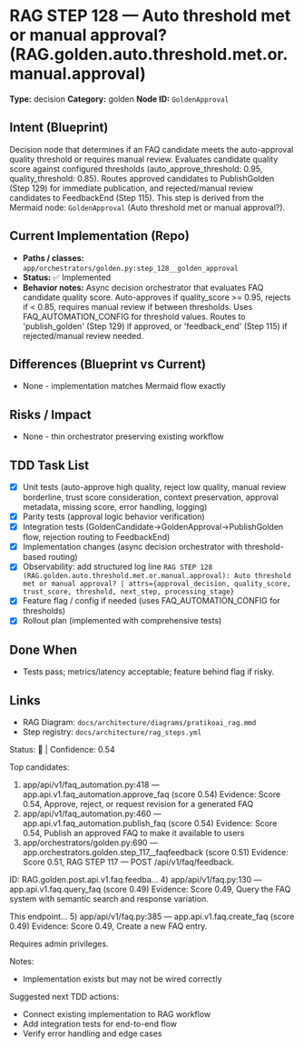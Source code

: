 # RAG STEP 128 — Auto threshold met or manual approval? (RAG.golden.auto.threshold.met.or.manual.approval)

**Type:** decision
**Category:** golden
**Node ID:** `GoldenApproval`

## Intent (Blueprint)
Decision node that determines if an FAQ candidate meets the auto-approval quality threshold or requires manual review. Evaluates candidate quality score against configured thresholds (auto_approve_threshold: 0.95, quality_threshold: 0.85). Routes approved candidates to PublishGolden (Step 129) for immediate publication, and rejected/manual review candidates to FeedbackEnd (Step 115). This step is derived from the Mermaid node: `GoldenApproval` (Auto threshold met or manual approval?).

## Current Implementation (Repo)
- **Paths / classes:** `app/orchestrators/golden.py:step_128__golden_approval`
- **Status:** ✅ Implemented
- **Behavior notes:** Async decision orchestrator that evaluates FAQ candidate quality score. Auto-approves if quality_score >= 0.95, rejects if < 0.85, requires manual review if between thresholds. Uses FAQ_AUTOMATION_CONFIG for threshold values. Routes to 'publish_golden' (Step 129) if approved, or 'feedback_end' (Step 115) if rejected/manual review needed.

## Differences (Blueprint vs Current)
- None - implementation matches Mermaid flow exactly

## Risks / Impact
- None - thin orchestrator preserving existing workflow

## TDD Task List
- [x] Unit tests (auto-approve high quality, reject low quality, manual review borderline, trust score consideration, context preservation, approval metadata, missing score, error handling, logging)
- [x] Parity tests (approval logic behavior verification)
- [x] Integration tests (GoldenCandidate→GoldenApproval→PublishGolden flow, rejection routing to FeedbackEnd)
- [x] Implementation changes (async decision orchestrator with threshold-based routing)
- [x] Observability: add structured log line
  `RAG STEP 128 (RAG.golden.auto.threshold.met.or.manual.approval): Auto threshold met or manual approval? | attrs={approval_decision, quality_score, trust_score, threshold, next_step, processing_stage}`
- [x] Feature flag / config if needed (uses FAQ_AUTOMATION_CONFIG for thresholds)
- [x] Rollout plan (implemented with comprehensive tests)

## Done When
- Tests pass; metrics/latency acceptable; feature behind flag if risky.

## Links
- RAG Diagram: `docs/architecture/diagrams/pratikoai_rag.mmd`
- Step registry: `docs/architecture/rag_steps.yml`


<!-- AUTO-AUDIT:BEGIN -->
Status: 🔌  |  Confidence: 0.54

Top candidates:
1) app/api/v1/faq_automation.py:418 — app.api.v1.faq_automation.approve_faq (score 0.54)
   Evidence: Score 0.54, Approve, reject, or request revision for a generated FAQ
2) app/api/v1/faq_automation.py:460 — app.api.v1.faq_automation.publish_faq (score 0.54)
   Evidence: Score 0.54, Publish an approved FAQ to make it available to users
3) app/orchestrators/golden.py:690 — app.orchestrators.golden.step_117__faqfeedback (score 0.51)
   Evidence: Score 0.51, RAG STEP 117 — POST /api/v1/faq/feedback.

ID: RAG.golden.post.api.v1.faq.feedba...
4) app/api/v1/faq.py:130 — app.api.v1.faq.query_faq (score 0.49)
   Evidence: Score 0.49, Query the FAQ system with semantic search and response variation.

This endpoint...
5) app/api/v1/faq.py:385 — app.api.v1.faq.create_faq (score 0.49)
   Evidence: Score 0.49, Create a new FAQ entry.

Requires admin privileges.

Notes:
- Implementation exists but may not be wired correctly

Suggested next TDD actions:
- Connect existing implementation to RAG workflow
- Add integration tests for end-to-end flow
- Verify error handling and edge cases
<!-- AUTO-AUDIT:END -->